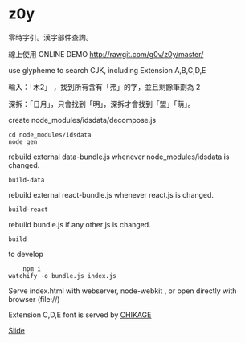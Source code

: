 # z0y
零時字引。漢字部件查詢。

線上使用 ONLINE DEMO <http://rawgit.com/g0v/z0y/master/>

use glypheme to search CJK, including Extension A,B,C,D,E

輸入：「木2」 ，找到所有含有「弗」的字，並且剩餘筆劃為 2

深拆：「日月」，只會找到「明」，深拆才會找到「盟」「萌」。

create node_modules/idsdata/decompose.js

    cd node_modules/idsdata
    node gen

rebuild external data-bundle.js whenever node_modules/idsdata is changed.

    build-data

rebuild external react-bundle.js whenever react.js is changed.

    build-react

rebuild bundle.js if any other js is changed.

    build

to develop

		npm i
    watchify -o bundle.js index.js

Serve index.html with webserver, node-webkit , or open directly with browser (file://)


Extension C,D,E font is served by [CHIKAGE](https://github.com/g0v/chikage)

[Slide](https://docs.google.com/presentation/d/16MzEnhGiWYH2e5WMudW6Sc49BTWDf1_aicbFMU9nSrU/edit?usp=sharing)

